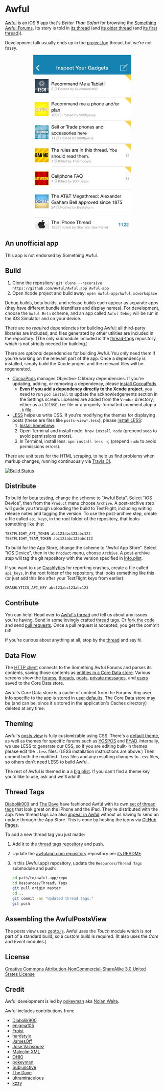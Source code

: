 Awful
=====

[Awful][App Store] is an iOS 8 app that's *Better Than Safari* for browsing the [Something Awful Forums][forums]. Its story is told in [its thread][current thread] (and [its older thread][second thread] (and [its first thread][first thread])).

Development talk usually ends up in the [project.log][] thread, but we're not fussy.

<p align="center">
  <img src="screenshot.png" width="320" height="568" alt="Screenshot of Awful as it appears on an iPhone">
</p>

[App Store]: https://itunes.apple.com/app/awful-unofficial-something/id567936609
[forums]: http://forums.somethingawful.com
[current thread]: http://forums.somethingawful.com/showthread.php?threadid=3510131
[second thread]: http://forums.somethingawful.com/showthread.php?threadid=3381510
[first thread]: http://forums.somethingawful.com/showthread.php?threadid=3483760
[project.log]: http://forums.somethingawful.com/showthread.php?threadid=3564303

An unofficial app
-----------------

This app is not endorsed by Something Awful.

Build
-----

1. Clone the repository: `git clone --recursive https://github.com/Awful/Awful.app Awful-app`
2. Open Xcode project and build away: `open Awful-app/Awful.xcworkspace`

Debug builds, beta builds, and release builds each appear as separate apps (they have different bundle identifiers and display names). For development, choose the `Awful Beta` scheme, and an app called `Awful Debug` will be run in the iOS Simulator and on your device.

There are no *required* dependencies for building Awful; all third-party libraries are included, and files generated by other utilities are included in the repository. (The only submodule included is the [thread-tags][] repository, which is not strictly needed for building.)

There are *optional* dependencies for building Awful. You only need them if you're working on the relevant part of the app. Once a dependency is installed, simply build the Xcode project and the relevant files will be regenerated.

* [CocoaPods][] manages Objective-C library dependencies. If you're updating, adding, or removing a dependency, please [install CocoaPods][CocoaPods].
    * **Even if you add a dependency directly to the Xcode project**, you need to run `pod install` to update the acknowledgements section in the Settings screen. Licenses are added from the `Vendor` directory, either as a `LICENSE.txt` file or a properly-formatted comment atop a `.h` file.
* [LESS][] helps us write CSS. If you're modifying the themes for displaying posts (these are files like `posts-view*.less`), please [install LESS][LESS]:
    1. [Install homebrew](http://mxcl.github.com/homebrew/).
    2. Open Terminal and install node: `brew install node` (prepend `sudo` to avoid permissions errors).
    3. In Terminal, install less: `npm install less -g` (prepend `sudo` to avoid permissions errors).

There are unit tests for the HTML scraping, to help us find problems when markup changes, running continuously via [Travis CI][].

[![Build Status](https://travis-ci.org/Awful/Awful.app.png)](https://travis-ci.org/Awful/Awful.app)

[CocoaPods]: http://cocoapods.org/
[LESS]: http://lesscss.org/#usage
[thread-tags]: https://github.com/Awful/thread-tags
[Travis CI]: https://travis-ci.org/Awful/Awful.app

Distribute
----------

To build for [beta testing][TestFlight], change the scheme to "Awful Beta". Select "iOS Device", then from the `Product` menu choose `Archive`. A post-archive step will guide you through uploading the build to TestFlight, including writing release notes and tagging the version. To use the post-archive step, create a file called `api_keys`, in the root folder of the repository, that looks something like this:

```
TESTFLIGHT_API_TOKEN abc123abc123abc123
TESTFLIGHT_TEAM_TOKEN abc123abc123abc123
```

To build for the App Store, change the scheme to "Awful App Store". Select "iOS Device", then in the `Product` menu, choose `Archive`. A post-archive step will tag the git repository with the version specified in [Info.plist][].

If you want to use [Crashlytics][] for reporting crashes, create a file called `api_keys`, in the root folder of the repository, that looks something like this (or just add this line after your TestFlight keys from earlier):

```
CRASHLYTICS_API_KEY abc123abc123abc123
```

[Crashlytics]: https://www.crashlytics.com/
[Info.plist]: Xcode/Info.plist
[TestFlight]: http://testflightapp.com/

Contribute
----------

You can help! Head over to [Awful's thread][current thread] and tell us about any issues you're having. Send in some lovingly crafted [thread tags][]. Or [fork the code][fork] and send [pull requests][]. Once a pull request is accepted, you get the commit bit!

If you're curious about anything at all, stop by the [thread][current thread] and say hi.

[thread tags]: https://github.com/Awful/thread-tags#readme
[fork]: https://github.com/Awful/Awful.app/fork_select
[pull requests]: https://github.com/Awful/Awful.app/pulls

Data Flow
---------

The [HTTP client][] connects to the Something Awful Forums and parses its contents, saving those contents as [entities in a Core Data store][entities]. Various screens show the [forums][], [threads][], [posts][], [private messages][], and [users][] saved to the Core Data store.

Awful's Core Data store is a cache of content from the Forums. Any user info specific to the app is stored in [user defaults][]. The Core Data store may be (and can be, since it's stored in the application's Caches directory) deleted at any time.

[HTTP client]: Source/Networking/AwfulHTTPClient.h
[entities]: Source/Models
[forums]: Source/Forums
[threads]: Source/Threads
[posts]: Source/Posts
[private messages]: Source/Private%20Messages
[users]: Source/Users
[user defaults]: Source/Settings/AwfulSettings.h

Theming
-------

Awful's [posts view][] is fully customizable using CSS. There's a [default theme][], as well as themes for specific forums such as [YOSPOS][YOSPOS CSS theme] and [FYAD][FYAD CSS theme]. Internally, we use LESS to generate our CSS, so if you are editing built-in themes please edit the `.less` files. (LESS installation instructions are above.) Then commit both the modified `.less` files and any resulting changes to `.css` files, so others don't need LESS to build Awful.

The rest of Awful is themed in a a [big plist][theme plist]. If you can't find a theme key you'd like to use, ask and we'll add it!

[posts view]: Source/Posts/AwfulPostsView.h
[default theme]: Source/Theming/posts-view.css
[YOSPOS CSS theme]: Source/Theming/posts-view-219.less
[FYAD CSS theme]: Source/Theming/posts-view-26.less
[AwfulTheme]: Source/Theming/AwfulTheme.h
[theme plist]: Resources/Themes.plist

Thread Tags
-----------

[Diabolik900][] and [The Dave][] have fashioned Awful with its own [set of thread tags][thread tags] that look great on the iPhone and the iPad. They're distributed with the app. New thread tags can also [appear in Awful][AwfulThreadTags] without us having to send an update through the App Store. This is done by hosting the icons via [GitHub Pages][awfulapp.com.git].

To add a new thread tag you just made:

1. Add it to the [thread tags repository][Thread Tags.git] and push.
2. Update the [awfulapp.com repository][awfulapp.com.git] repository per [its README][awfulapp.com.git README].
3. In this (Awful.app) repository, update the `Resources/Thread Tags` submodule and push:
    
    ```bash
    cd path/to/awful-app/repo
    cd Resources/Thread\ Tags
    git pull origin master
    cd ..
    git commit -am "Updated thread tags."
    git push
    ```

[AwfulThreadTags]: Source/Networking/AwfulThreadTags.m
[awfulapp.com.git]: https://github.com/Awful/awful.github.io
[awfulapp.com.git README]: https://github.com/Awful/awful.github.io/blob/master/README.md#thread-tags
[Thread Tags.git]: https://github.com/Awful/thread-tags

Assembling the AwfulPostsView
-----------------------------

The posts view uses [zepto.js][]. Awful uses the *Touch* module which is not part of a standard build, so a custom build is required. (It also uses the *Core* and *Event* modules.)

[zepto.js]: http://zeptojs.com/

License
-------

[Creative Commons Attribution-NonCommercial-ShareAlike 3.0 United States License](http://creativecommons.org/licenses/by-nc-sa/3.0/us/)

Credit
------

Awful development is led by [pokeyman][] aka [Nolan Waite](https://github.com/nolanw).

Awful includes contributions from:

- [Diabolik900][]
- [enigma105](http://forums.somethingawful.com/member.php?action=getinfo&userid=51258)
- [Froist](http://forums.somethingawful.com/member.php?action=getinfo&userid=56411)
- [hardstyle](http://forums.somethingawful.com/member.php?action=getinfo&userid=51070)
- [JamesOff](http://forums.somethingawful.com/member.php?action=getinfo&userid=32221)
- [Jose Valasquez](http://forums.somethingawful.com/member.php?action=getinfo&userid=77039)
- [Malcolm XML](http://forums.somethingawful.com/member.php?action=getinfo&userid=154586)
- [OHIO](http://forums.somethingawful.com/member.php?action=getinfo&userid=82915)
- [pokeyman][]
- [Subjunctive](http://forums.somethingawful.com/member.php?action=getinfo&userid=103253)
- [The Dave][]
- [ultramiraculous](http://forums.somethingawful.com/member.php?action=getinfo&userid=44504)
- [xzzy](http://forums.somethingawful.com/member.php?action=getinfo&userid=148096)

[Diabolik900]: http://forums.somethingawful.com/member.php?action=getinfo&userid=113215
[pokeyman]: http://forums.somethingawful.com/member.php?action=getinfo&userid=106125
[The Dave]: http://forums.somethingawful.com/member.php?action=getinfo&userid=41741